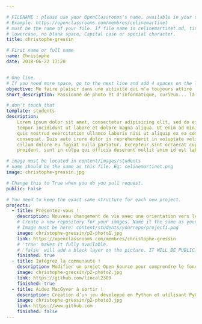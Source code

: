 ```yaml
---

# FILENAME : please use your OpenClassrooms's name, available in your url.
# Example: https://openclassrooms.com/membres/celinemartinet
# must be the name of your file. If file name is celinemartinet.md, title is celinemartinet.
# lowercase, no blank space, Capital case or special character.
title: christophe-gressin

# First name or full name
name: Christophe
date: 2018-06-22 17:20


# One line.
# If you need more space, go to the next line and add 4 spaces on the left, as in 'description'.
objective: Me faire plaisir dans une activité qui m'a toujours attiré : le développement web.
short_description: Passionné de photo et d'informatique, curieux... la photo est mon métier, je souhaite le compléter avec du développement.

# don't touch that
template: students
description:
    Lorem ipsum dolor sit amet, consectetur adipisicing elit, sed do eiusmod
    tempor incididunt ut labore et dolore magna aliqua. Ut enim ad minim veniam,
    quis nostrud exercitation ullamco laboris nisi ut aliquip ex ea commodo
    consequat. Duis aute irure dolor in reprehenderit in voluptate velit esse
    cillum dolore eu fugiat nulla pariatur. Excepteur sint occaecat cupidatat non
    proident, sunt in culpa qui officia deserunt mollit anim id est laborum.

# image must be located in content/images/students
# name should be the same as this file. Eg: celinemartinet.png
image: christophe-gressin.jpg

# Change this to True when you do you pull request.
public: False

# You need to keep the exact same structure for each new project.
projects:
  - title: Présentez-vous !
    description: Nouveau changement de vie avec une orientation vers le développement web. Mon LinkedIn :  A venir
    # Create a new repository for your images. Name it the same as your nickname and profile picture.
    # Image must be here: content/students/yourrepo/project1.png
    image: christophe-gressin/p2-photo1.jpg
    link: https://openclassrooms.com/membres/christophe-gressin
    # 'true' makes it fully available.
    # 'false' will add a black layer on the picture. IT WILL BE PUBLIC!
    finished: true
  - title: Intégrez la communauté !
    description: Modifier un projet Open Source pour comprendre le fonctionnement de Git, de Github et des pull requests. 
    image: christophe-gressin/p2-photo2.jpg
    link: https://github.com/lincal2309
    finished: true
  - title: Aidez MacGyver à sortir !
    description: Création d’un jeu développé en Python et utilisant PyGame.
    image: christophe-gressin/p2-photo3.jpg
    link: https://www.github.com
    finished: false
---
```

